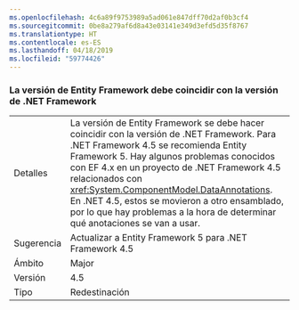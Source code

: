 ```yaml
---
ms.openlocfilehash: 4c6a89f9753989a5ad061e847dff70d2af0b3cf4
ms.sourcegitcommit: 0be8a279af6d8a43e03141e349d3efd5d35f8767
ms.translationtype: HT
ms.contentlocale: es-ES
ms.lasthandoff: 04/18/2019
ms.locfileid: "59774426"
---
```

### <a name="entity-framework-version-must-match-the-net-framework-version"></a>La versión de Entity Framework debe coincidir con la versión de .NET Framework

|   |   |
|---|---|
|Detalles|La versión de Entity Framework se debe hacer coincidir con la versión de .NET Framework. Para .NET Framework 4.5 se recomienda Entity Framework 5. Hay algunos problemas conocidos con EF 4.x en un proyecto de .NET Framework 4.5 relacionados con <xref:System.ComponentModel.DataAnnotations>. En .NET 4.5, estos se movieron a otro ensamblado, por lo que hay problemas a la hora de determinar qué anotaciones se van a usar.|
|Sugerencia|Actualizar a Entity Framework 5 para .NET Framework 4.5|
|Ámbito|Major|
|Versión|4.5|
|Tipo|Redestinación|
